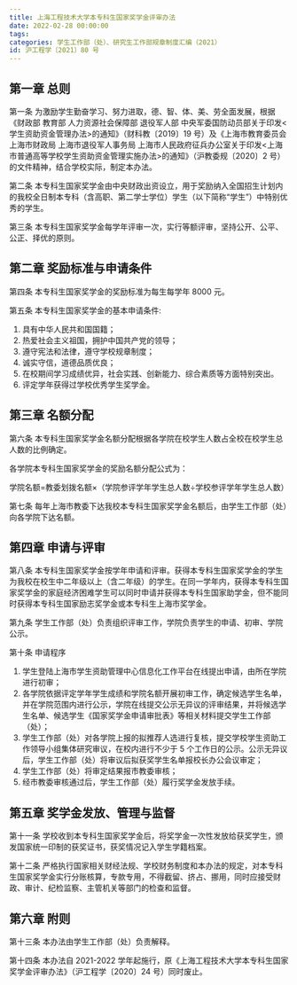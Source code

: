 ```yaml
---
title: 上海工程技术大学本专科生国家奖学金评审办法
date: 2022-02-28 00:00:00
tags: 
categories: 学生工作部（处）、研究生工作部规章制度汇编（2021）
id: 沪工程学〔2021〕80 号
---
```


## 第一章 总则

第一条 为激励学生勤奋学习、努力进取，德、智、体、美、劳全面发展，根据《财政部 教育部 人力资源社会保障部 退役军人部 中央军委国防动员部关于印发<学生资助资金管理办法>的通知》（财科教〔2019〕19 号）及《上海市教育委员会 上海市财政局 上海市退役军人事务局 上海市人民政府征兵办公室关于印发<上海市普通高等学校学生资助资金管理实施办法>的通知》（沪教委规〔2020〕2 号）的文件精神，结合学校实际，制定本办法。

第二条 本专科生国家奖学金由中央财政出资设立，用于奖励纳入全国招生计划内的我校全日制本专科（含高职、第二学士学位）学生（以下简称“学生”）中特别优秀的学生。

第三条 本专科生国家奖学金每学年评审一次，实行等额评审，坚持公开、公平、公正、择优的原则。

## 第二章 奖励标准与申请条件

第四条 本专科生国家奖学金的奖励标准为每生每学年 8000 元。

第五条 本专科生国家奖学金的基本申请条件:

1. 具有中华人民共和国国籍；
2. 热爱社会主义祖国，拥护中国共产党的领导；
3. 遵守宪法和法律，遵守学校规章制度；
4. 诚实守信，道德品质优良；
5. 在校期间学习成绩优异，社会实践、创新能力、综合素质等方面特别突出。
6. 评定学年获得过学校优秀学生奖学金。

## 第三章 名额分配

第六条 本专科生国家奖学金名额分配根据各学院在校学生人数占全校在校学生总人数的比例确定。

各学院本专科生国家奖学金的奖励名额分配公式为：

学院名额=教委划拨名额×（学院参评学年学生总人数÷学校参评学年学生总人数）

第七条 每年上海市教委下达我校本专科生国家奖学金名额后，由学生工作部（处）向各学院下达名额。

## 第四章 申请与评审

第八条 本专科生国家奖学金按学年申请和评审。获得本专科生国家奖学金的学生为我校在校生中二年级以上（含二年级）的学生。在同一学年内，获得本专科生国家奖学金的家庭经济困难学生可以同时申请并获得本专科生国家助学金，但不能同时获得本专科生国家励志奖学金或本专科生上海市奖学金。

第九条 学生工作部（处）负责组织评审工作，学院负责学生的申请、初审、学院公示。

第十条 申请程序

1. 学生登陆上海市学生资助管理中心信息化工作平台在线提出申请，由所在学院进行初审；
2. 各学院依据评定学年学生成绩和学院名额开展初审工作，确定候选学生名单，并在学院范围内进行公示，学院在线提交公示无异议的评审结果，并将候选学生名单、候选学生《国家奖学金申请审批表》等相关材料提交学生工作部（处）；
3. 学生工作部（处）对各学院上报的拟推荐人选进行复核，提交学校学生资助工作领导小组集体研究审议，在校内进行不少于 5 个工作日的公示。公示无异议后，学生工作部（处）将审议后拟获奖学生名单报校长办公会议审定；
4. 学生工作部（处）将审定结果报市教委审核；
5. 经市教委审核通过后，学生工作部（处）履行奖学金发放手续。

## 第五章 奖学金发放、管理与监督

第十一条 学校收到本专科生国家奖学金后，将奖学金一次性发放给获奖学生，颁发国家统一印制的获奖证书，获奖情况记入学生学籍档案。

第十二条 严格执行国家相关财经法规、学校财务制度和本办法的规定，对本专科生国家奖学金实行分账核算，专款专用，不得截留、挤占、挪用，同时应接受财政、审计、纪检监察、主管机关等部门的检查和监督。

## 第六章 附则

第十三条 本办法由学生工作部（处）负责解释。

第十四条 本办法自 2021-2022 学年起施行，原《上海工程技术大学本专科生国家奖学金评审办法》（沪工程学〔2020〕24 号）同时废止。
